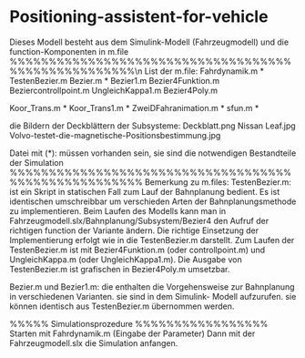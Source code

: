 # Positioning-assistent-for-vehicle
Dieses Modell besteht aus dem Simulink-Modell (Fahrzeugmodell)
und die function-Komponenten in m.file
%%%%%%%%%%%%%%%%%%%%%%%%%%%%%%%%%%%%%%%%%%%%%%%%%%%%\n
List der m.file:
Fahrdynamik.m *
TestenBezier.m 
Bezier.m *
Bezier1.m
Bezier4Funktion.m
Beziercontrollpoint.m
UngleichKappa1.m
Bezier4Poly.m

Koor_Trans.m *
Koor_Trans1.m *
ZweiDFahranimation.m *
sfun.m *

die Bildern der Deckblättern der Subsysteme:
Deckblatt.png
Nissan Leaf.jpg
Volvo-testet-die-magnetische-Positionsbestimmung.jpg

Datei mit (*): müssen vorhanden sein, sie sind die notwendigen Bestandteile der Simulation
%%%%%%%%%%%%%%%%%%%%%%%%%%%%%%%%%%%%%%%%%%%%%%%%%%%%%
Bemerkung zu m.files:
TestenBezier.m:
ist ein Skript in statischen Fall zum Lauf der Bahnplanung bedient.
Es ist identischen umschreibbar um verschieden Arten der Bahnplanungsmethode zu 
implementieren. Beim Laufen des Modells kann man in Fahrzeugmodell.slx/Bahnplanung/Subsystem/Bezier4
den Aufruf der richtigen function der Variante ändern. Die richtige Einsetzung der 
Implementierung erfolgt wie in die TestenBezier.m darstellt.
Zum Laufen der TestenBezier.m ist mit Bezier4Funktion.m (oder controllpoint.m) und UngleichKappa.m 
(oder UngleichKappa1.m). Die Ausgabe von TestenBezier.m ist grafischen in Bezier4Poly.m umsetzbar.

Bezier.m und Bezier1.m:
die enthalten die Vorgehensweise zur Bahnplanung in verschiedenen Varianten. sie sind in dem Simulink-
Modell aufzurufen. sie können identisch aus TestenBezier.m übernommen werden.


%%%%% Simulationsprozedure %%%%%%%%%%%%%%%%%
Starten mit Fahrdynamik.m (Eingabe der Parameter)
Dann mit der Fahrzeugmodell.slx die Simulation anfangen.

